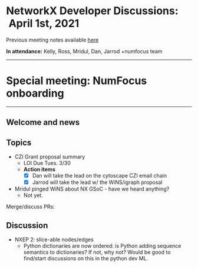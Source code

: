 # NetworkX Developer Discussions:  April 1st, 2021

Previous meeting notes available [here](https://github.com/networkx/archive/tree/master/meetings)

**In attendance:** Kelly, Ross, Mridul, Dan, Jarrod +numfocus team

---

# Special meeting: NumFocus onboarding

---

## Welcome and news

## Topics

- CZI Grant proposal summary
  - LOI Due Tues. 3/30
  - **Action items**
    - [x] Dan will take the lead on the cytoscape CZI email chain
    - [x] Jarrod will take the lead w/ the WiNS/igraph proposal
    
- Mridul pinged WiNS about NX GSoC - have we heard anything?
    - Not yet.

Merge/discuss PRs:

## Discussion

 - NXEP 2: slice-able nodes/edges
   * Python dictionaries are now ordered: is Python adding sequence semantics to dictionaries? If not, why not? Would be good to find/start discussions on this in the python dev ML.